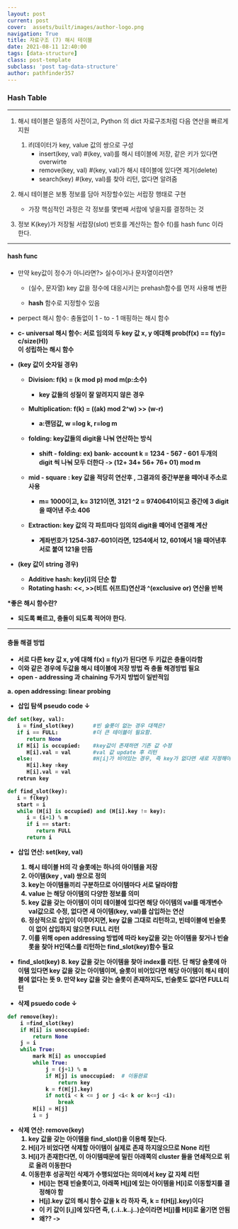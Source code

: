 ```yaml
---
layout: post
current: post
cover:  assets/built/images/author-logo.png
navigation: True
title: 자료구조 (7) 해시 테이블
date: 2021-08-11 12:40:00
tags: [data-structure]
class: post-template
subclass: 'post tag-data-structure'
author: pathfinder357
---
```


### Hash Table

***
1. 해시 테이블은 일종의 사전이고, Python 의 dict 자료구조처럼 다음 연산을 빠르게 지원 
   1. if(데이터가 key, value 값의 쌍으로 구성
      * insert(key, val)     #(key, val)를 해시 테이블에 저장, 같은 키가 있다면 overwirte 
      * remove(key, val)     #(key, val)가 해시 테이블에 있다면 제거(delete)
      * search(key)          #(key, val)를 찾아 리턴, 없다면 알려줌

2. 해시 테이블은 보통 정보를 담아 저장할수있는 서랍장 행태로 구현
    
    * 가장 핵심적인 과정은 각 정보를 몇번째 서랍에 넣을지를 결정하는 것
    
3. 정보 K(key)가 저장될 서랍장(slot) 번호를 계산하는 함수 f()를 hash func 이라 한다.

***
#### hash func

 * 만약 key값이 정수가 아니라면?> 실수이거나 문자열이라면?
    * (실수, 문자열) key 값을 정수에 대응시키는 prehash함수를 먼저 사용해 변환
    
    * __hash__ 함수로 지정할수 있음
    
* perpect 해시 함수: 충돌없이 1 - to - 1 매핑하는 해시 함수

* <b> c- universal 해시 함수: 서로 임의의 두 key 값 x, y 에대해 prob(f(x) == f(y)= c/size(H))<br/>
    이 성립하는 해시 함수

* (key 값이 숫자일 경우)
   * Division: f(k) = (k mod p) mod m(p:소수)
      * key 값들의 성질이 잘 알려지지 않은 경우
   
   * Multiplication: f(k) = ((ak) mod 2^w) >> (w-r)
      * a:랜덤값, w =log k, r=log m
   
   * folding: key값들의 digit을 나눠 연산하는 방식
      * shift - folding: ex) bank- account k = 1234 - 567 - 601 두개의 digit 씩 나눠 모두 
         더한다 -> (12+ 34+ 56+ 76+ 01) mod m
   
   * mid - square : key 값을 적당히 연산후 , 그결과의 중간부분을 떼어내 주소로 사용
      * m= 1000이고, k= 3121이면, 3121 ^2 = 9740641이되고 중간에 3 digit을 때어낸 주소 406
   
   * Extraction: key 값의 각 파트마다 임의의 digit을 떼어네 연결해 계산
      * 계좌번호가 1254-387-601이라면, 1254에서 12, 601에서 1을 때어낸후 서로 붙여 121을 만듬
   
* (key 값이 string 경우)

   * Additive hash: key[i]의 단순 합
   * Rotating hash: <<, >>(비트 쉬프트)연산과 ^(exclusive or) 연산을 반복
   
*좋은 해시 함수란?
   * 되도록 빠르고, 충돌이 되도록 적어야 한다.

***

#### 충돌 해결 방법
   * 서로 다른 key 값 x, y에 대해 f(x) = f(y)가 된다면 두 키값은 충돌이라함
   * 이와 같은 경우에 두값을 해시 테이블에 저장 방법 즉 충돌 해경방법 필요
   * open - addressing 과 chaining 두가지 방법이 일반적임
   
a. open addressing: linear probing
* 삽입 탐색 pseudo code ↓

~~~python
def set(key, val):
   i = find_slot(key)      #빈 슬롯이 없는 경우 대책은?
   if i == FULL:           #더 큰 테이블이 필요함.
      return None
   if H[i] is occupied:    #key값이 존재하면 기존 값 수정
      H[i].val = val       #val 값 update 후 리턴
   else:                   #H[i]가 비어있는 경우, 즉 key가 없다면 새로 지정해야함
      H[i].key =key
      H[i].val = val
   retrun key

def find_slot(key):
   i = f(key)
   start = i
   while (H[i] is occupied) and (H[i].key != key):
      i = (i+1) % m
      if i == start: 
         return FULL
      return i
~~~

* 삽입 연산: set(key, val)
    1. 해시 테이블 H의 각 슬롯에는 하나의 아이템을 저장
    2. 아이템(key , val) 쌍으로 정의
    3. key는 아이템들끼리 구분하므로 아이템마다 서로 달라야함
    4. value 는 해당 아이템의 다양한 정보를 의미
    5. key 값을 갖는 아이템이 이미 테이블에 있다면 해당 아이템의 val를 매개변수 val값으로 수정, 없다면 새 아이템(key, val)를 삽입하는 연산
    6. 정상적으로 삽입이 이루어지면, key 값을 그대로 리턴하고, 빈테이블에 빈슬롯이 없어 삽입하지 않으면 FULL 리턴
    7. 이를 위해 open addressing 방법에 따라 key값을 갖는 아이템을 찾거나 빈슬롯을 찾아 H인덱스를 리턴하는 find_slot(key)함수 필요
* find_slot(key)
    8. key 값을 갖는 아이템을 찾아 index를 리턴. 단 해당 슬롯에 아이템 있다면 key 값을 갖는 아이템이며, 슬롯이 비어있다면 해당 아이템이 해시 테이블에 없다는 뜻
    9. 만약 key 값을 갖는 슬롯이 존재하지도, 빈슬롯도 없다면 FULL리턴

* 삭제 psuedo code ↓
~~~python
def remove(key):
    i =find_slot(key)
    if H[i] is unoccupied:
        return None
    j = i
    while True:
        mark H[i] as unoccupied
        while True:
            j = (j+1) % m 
            if H[j] is unoccupied:  # 이동완료
                return key
            k = f(H[j].key)
            if not(i < k <= j or j <i< k or k<=j <i):
                break
        H[i] = H[j]
        i = j
~~~

* 삭제 연산: remove(key)
    1. key 값을 갖는 아이템을 find_slot()을 이용해 찾는다. 
    2. H[i]가 비었다면 삭제할 아이템이 실제로 존재 하지않으므로 None 리턴
    3. H[i]가 존재한다면, 이 아이템때문에 밀린 아래쪽의 cluster 들을 연쇄적으로 위로 올려 이동한다
    4. 이동한후 성공적인 삭제가 수행되었다는 의미에서 key 값 자체 리턴
        * H[i]는 현재 빈슬롯이고, 아래쪽 H[j]에 있는 아이템을 H[i]로 이동할지를 결정해야 함
        * H[j].key 값의 해시 함수 값을 k 라 하자 즉, k = f(H[j].key)이다
        * 이 키 값이 [i,j]에 있다면 즉, (..i..k..j..)순이라면 H[j]를 H[i]로 옮기면 안됨
        * 왜?? ->  


